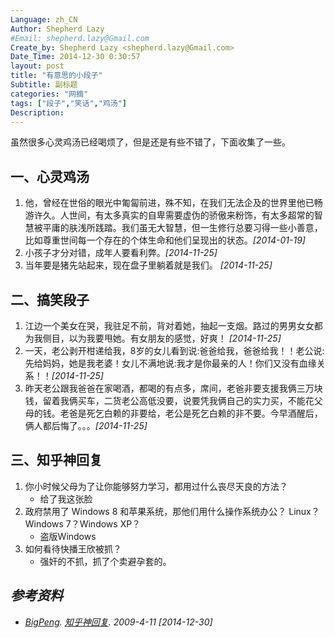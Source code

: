 ```yaml
---
Language: zh_CN
Author: Shepherd Lazy
#Email: shepherd.lazy@Gmail.com
Create_by: Shepherd Lazy <shepherd.lazy@Gmail.com>
Date_Time: 2014-12-30 0:30:57
layout: post
title: "有意思的小段子"
Subtitle: 副标题
categories: "网摘"
tags: ["段子","笑话","鸡汤"]
Description:  
---
```


虽然很多心灵鸡汤已经喝烦了，但是还是有些不错了，下面收集了一些。

<!--more-->

## 一、心灵鸡汤 ##

1. 他，曾经在世俗的眼光中匍匐前进，殊不知，在我们无法企及的世界里他已畅游许久。人世间，有太多真实的自卑需要虚伪的骄傲来粉饰，有太多超常的智慧被平庸的肤浅所践踏。我们虽无大智慧，但一生修行总要习得一些小善意，比如尊重世间每一个存在的个体生命和他们呈现出的状态。*[2014-01-19]*
2. 小孩子才分对错，成年人要看利弊。*[2014-11-25]*
3. 当年要是猪先站起来，现在盘子里躺着就是我们。 *[2014-11-25]*

## 二、搞笑段子 ##

1. 江边一个美女在哭，我驻足不前，背对着她，抽起一支烟。路过的男男女女都为我侧目，以为我要甩她。有女朋友的感觉，好爽！ *[2014-11-25]*
2. 一天，老公剥开柑递给我，8岁的女儿看到说:爸爸给我，爸爸给我！！老公说:先给妈妈，她是我老婆！女儿不满地说:我才是你最亲的人！你们又没有血缘关系！！*[2014-11-25]*
3. 昨天老公跟我爸爸在家喝酒，都喝的有点多，席间，老爸非要支援我俩三万块钱，留着我俩买车，二货老公高低没要，说要凭我俩自己的实力买，不能花父母的钱。老爸是死乞白赖的非要给，老公是死乞白赖的非不要。今早酒醒后，俩人都后悔了。。。*[2014-11-25]*

## 三、知乎神回复 ##

1. 你小时候父母为了让你能够努力学习，都用过什么丧尽天良的方法？
    - 给了我这张脸  
2. 政府禁用了 Windows 8 和苹果系统，那他们用什么操作系统办公？
Linux？Windows 7？Windows XP？
    - 盗版Windows
3. 如何看待快播王欣被抓？ 
    - 强奸的不抓，抓了个卖避孕套的。

## *参考资料* ##

- *[BigPeng](https://github.com/BigPeng). [知乎神回复](https://github.com/BigPeng/zhihu_shenhuifu). 2009-4-11 [2014-12-30]*
